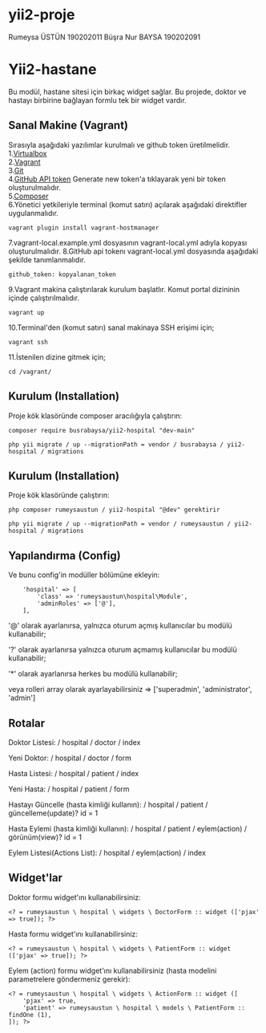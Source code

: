 # yii2-proje
Rumeysa ÜSTÜN   190202011
Büşra Nur BAYSA 190202091


Yii2-hastane
==========

Bu modül, hastane sitesi için birkaç widget sağlar. Bu projede, doktor ve hastayı birbirine bağlayan formlu tek bir widget vardır.

Sanal Makine (Vagrant)
--------------------------------

Sırasıyla aşağıdaki yazılımlar kurulmalı ve github token üretilmelidir.<br>
1.[Virtualbox](https://www.virtualbox.org/wiki/Downloads)<br>
2.[Vagrant](https://www.vagrantup.com/downloads)<br>
3.[Git](https://www.git-scm.com/)<br>
4.[GitHub API token](https://github.com/settings/tokens) Generate new token'a tıklayarak yeni bir token oluşturulmalıdır.<br>
5.[Composer](https://getcomposer.org/)<br>
6.Yönetici yetkileriyle terminal (komut satırı) açılarak aşağıdaki direktifler uygulanmalıdır.
```
vagrant plugin install vagrant-hostmanager
```
7.vagrant-local.example.yml dosyasının vagrant-local.yml adıyla kopyası oluşturulmalıdır.
8.GitHub api tokenı vagrant-local.yml dosyasında aşağıdaki şekilde tanımlanmalıdır.
```
github_token: kopyalanan_token
```
9.Vagrant makina çalıştırılarak kurulum başlatlır. Komut portal dizininin içinde çalıştırılmalıdır.
```
vagrant up
```
10.Terminal'den (komut satırı) sanal makinaya SSH erişimi için;
```
vagrant ssh
```
11.İstenilen dizine gitmek için;
```
cd /vagrant/
```

Kurulum (Installation)
---------------------------------

Proje kök klasöründe composer aracılığıyla çalıştırın:

```
composer require busrabaysa/yii2-hospital "dev-main"
```

```
php yii migrate / up --migrationPath = vendor / busrabaysa / yii2-hospital / migrations
```

Kurulum (Installation)
---------------------------------

Proje kök klasöründe çalıştırın:

```
php composer rumeysaustun / yii2-hospital "@dev" gerektirir
```

```
php yii migrate / up --migrationPath = vendor / rumeysaustun / yii2-hospital / migrations
```


Yapılandırma (Config)
---------------------------------

Ve bunu config'in modüller bölümüne ekleyin:

```
    'hospital' => [
        'class' => 'rumeysaustun\hospital\Module',
        'adminRoles' => ['@'],
    ],
```

'@' olarak ayarlanırsa, yalnızca oturum açmış kullanıcılar bu modülü kullanabilir;

'?' olarak ayarlanırsa yalnızca oturum açmamış kullanıcılar bu modülü kullanabilir;

'*' olarak ayarlanırsa herkes bu modülü kullanabilir;

veya rolleri array olarak ayarlayabilirsiniz => ['superadmin', 'administrator', 'admin']

Rotalar
---------------------------------

Doktor Listesi: / hospital / doctor / index

Yeni Doktor: / hospital / doctor / form

Hasta Listesi: / hospital / patient / index

Yeni Hasta: / hospital / patient / form

Hastayı Güncelle (hasta kimliği kullanın): / hospital / patient / güncelleme(update)? id = 1

Hasta Eylemi (hasta kimliği kullanın): / hospital / patient / eylem(action) / görünüm(view)? id = 1

Eylem Listesi(Actions List): / hospital / eylem(action) / index

Widget'lar
---------------------------------

Doktor formu widget'ını kullanabilirsiniz:

```
<? = rumeysaustun \ hospital \ widgets \ DoctorForm :: widget (['pjax' => true]); ?>
```


Hasta formu widget'ını kullanabilirsiniz:

```
<? = rumeysaustun \ hospital \ widgets \ PatientForm :: widget (['pjax' => true]); ?>
```

Eylem (action) formu widget'ını kullanabilirsiniz (hasta modelini parametrelere göndermeniz gerekir):

```
<? = rumeysaustun \ hospital \ widgets \ ActionForm :: widget ([
    'pjax' => true,
    'patient' => rumeysaustun \ hospital \ models \ PatientForm :: findOne (1),
]); ?>
```
